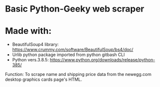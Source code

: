 # Basic Python-Geeky web scraper

# Made with:
 - BeautifulSoup4 library: https://www.crummy.com/software/BeautifulSoup/bs4/doc/
 - Urlib python package imported from python gitbash CLI
 - Python vers.3.8.5: https://www.python.org/downloads/release/python-385/
 
 Function: To scrape name and shipping price data from the newegg.com desktop graphics cards page's HTML. 
